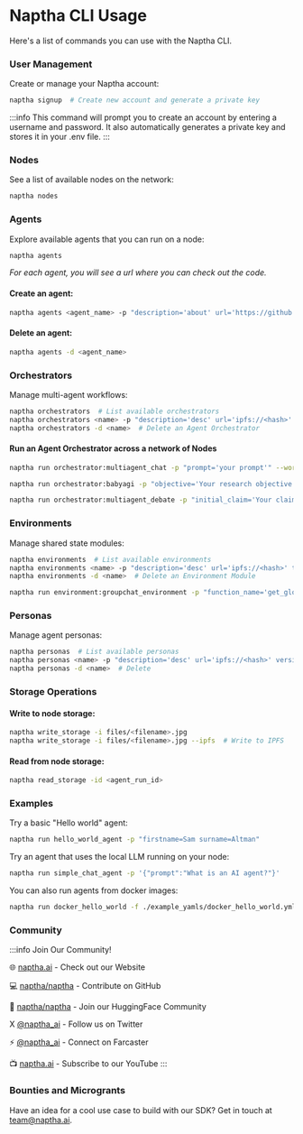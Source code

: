 # Naptha CLI Usage

Here's a list of commands you can use with the Naptha CLI.

### User Management
Create or manage your Naptha account:
```bash
naptha signup  # Create new account and generate a private key
```
:::info
This command will prompt you to create an account by entering a username and password. It also automatically generates a private key and stores it in your .env file.
:::

### Nodes
See a list of available nodes on the network:
```bash
naptha nodes
```

### Agents
Explore available agents that you can run on a node:
```bash
naptha agents
```
*For each agent, you will see a url where you can check out the code.*

#### Create an agent:
```bash
naptha agents <agent_name> -p "description='about' url='https://github.com/NapthaAI/<agent_name>' type='flow' version='0.1'" 
```

#### Delete an agent:
```bash
naptha agents -d <agent_name>
```

### Orchestrators
Manage multi-agent workflows:
```bash
naptha orchestrators  # List available orchestrators
naptha orchestrators <name> -p "description='desc' url='ipfs://<hash>' type='package' version='0.1'"  # Create a New Agent Orchestrator
naptha orchestrators -d <name>  # Delete an Agent Orchestrator
```

#### Run an Agent Orchestrator across a network of Nodes
```bash
naptha run orchestrator:multiagent_chat -p "prompt='your prompt'" --worker_nodes "http://node.naptha.ai:7001,http://node1.naptha.ai:7001"
```

```bash
naptha run orchestrator:babyagi -p "objective='Your research objective'" --worker_nodes "http://node.naptha.ai:7001,http://node1.naptha.ai:7001"
```

```bash
naptha run orchestrator:multiagent_debate -p "initial_claim='Your claim' max_rounds=2 context='Your context'" --worker_nodes "http://node.naptha.ai:7001"
```


### Environments
Manage shared state modules:
```bash
naptha environments  # List available environments
naptha environments <name> -p "description='desc' url='ipfs://<hash>' type='package' version='0.1' entrypoint='run.py'"  # Create a New Environment Module
naptha environments -d <name>  # Delete an Environment Module
```

```bash
naptha run environment:groupchat_environment -p "function_name='get_global_state'" # Run an Environment Module
```

### Personas
Manage agent personas:
```bash
naptha personas  # List available personas
naptha personas <name> -p "description='desc' url='ipfs://<hash>' version='0.1'"  # Create a New Persona
naptha personas -d <name>  # Delete
```


### Storage Operations

#### Write to node storage:
```bash
naptha write_storage -i files/<filename>.jpg
naptha write_storage -i files/<filename>.jpg --ipfs  # Write to IPFS
```

#### Read from node storage:
```bash
naptha read_storage -id <agent_run_id>
```

### Examples
Try a basic "Hello world" agent:
```bash
naptha run hello_world_agent -p "firstname=Sam surname=Altman"
```

Try an agent that uses the local LLM running on your node:
```bash
naptha run simple_chat_agent -p '{"prompt":"What is an AI agent?"}'
```

You can also run agents from docker images:
```bash
naptha run docker_hello_world -f ./example_yamls/docker_hello_world.yml
```

### Community
:::info Join Our Community!

🌐 [naptha.ai](https://naptha.ai) - Check out our Website

💻 [naptha/naptha](https://github.com/NapthaAI) - Contribute on GitHub 

🤗 [naptha/naptha](https://huggingface.co/NapthaAI) - Join our HuggingFace Community

X [@naptha_ai](https://twitter.com/NapthaAI)  - Follow us on Twitter

⚡ [@naptha_ai](https://warpcast.com/naptha_ai) - Connect on Farcaster

📺 [naptha.ai](https://www.youtube.com/channel/UCoDwQ3DZa1bRJPrIz_4_02w) - Subscribe to our YouTube
:::

### Bounties and Microgrants
Have an idea for a cool use case to build with our SDK? Get in touch at [team@naptha.ai](mailto:team@naptha.ai).
